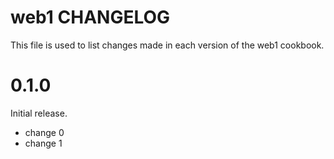 # web1 CHANGELOG

This file is used to list changes made in each version of the web1 cookbook.

# 0.1.0

Initial release.

- change 0
- change 1

